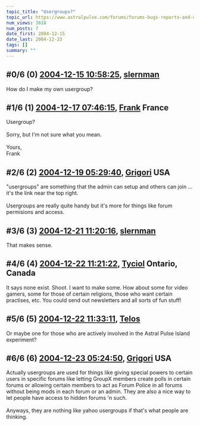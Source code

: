 ```yaml
---
topic_title: "Usergroups?"
topic_url: https://www.astralpulse.com/forums/forums-bugs-reports-and-questions/usergroups
num_views: 3618
num_posts: 7
date_first: 2004-12-15
date_last: 2004-12-23
tags: []
summary: ""
---
```


## \#0/6 (0) [2004-12-15 10:58:25](https://www.astralpulse.com/forums/index.php?msg=138158), [slernman](https://www.astralpulse.com/forums/profile/?u=7490)  ##
<section>
How do I make my own usergroup?
</section>

## \#1/6 (1) [2004-12-17 07:46:15](https://www.astralpulse.com/forums/index.php?msg=138495), [Frank](https://www.astralpulse.com/forums/profile/?u=359) France ##
<section>
Usergroup?
<br>
<br>
Sorry, but I'm not sure what you mean.
<br>
<br>
Yours,
<br>
Frank
</section>

## \#2/6 (2) [2004-12-19 05:29:40](https://www.astralpulse.com/forums/index.php?msg=138737), [Grigori](https://www.astralpulse.com/forums/profile/?u=2729) USA ##
<section>
"usergroups" are something that the admin can setup and others can join ... it's the link near the top right.
<br>
<br>
Usergroups are really quite handy but it's more for things like forum permisions and access.
</section>

## \#3/6 (3) [2004-12-21 11:20:16](https://www.astralpulse.com/forums/index.php?msg=139039), [slernman](https://www.astralpulse.com/forums/profile/?u=7490)  ##
<section>
That makes sense.
</section>

## \#4/6 (4) [2004-12-22 11:21:22](https://www.astralpulse.com/forums/index.php?msg=139174), [Tyciol](https://www.astralpulse.com/forums/profile/?u=7315) Ontario, Canada ##
<section>
It says none exist. Shoot. I want to make some. How about some for video gamers, some for those of certain religions, those who want certain practises, etc. You could send out newsletters and all sorts of fun stuff!
</section>

## \#5/6 (5) [2004-12-22 11:33:11](https://www.astralpulse.com/forums/index.php?msg=139177), [Telos](https://www.astralpulse.com/forums/profile/?u=6496)  ##
<section>
Or maybe one for those who are actively involved in the Astral Pulse Island experiment?
</section>

## \#6/6 (6) [2004-12-23 05:24:50](https://www.astralpulse.com/forums/index.php?msg=139306), [Grigori](https://www.astralpulse.com/forums/profile/?u=2729) USA ##
<section>
Actually usergroups are used for things like giving special powers to certain users in specific forums like letting GroupX members create polls in certain forums or allowing certain members to act as Forum Police in all forums without being mods in each forum or an admin. They are also a nice way to let people have access to hidden forums 'n such.
<br>
<br>
Anyways, they are nothing like yahoo usergroups if that's what people are thinking.
</section>